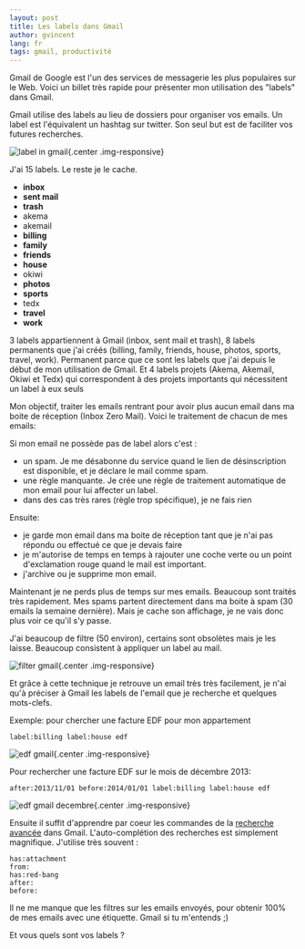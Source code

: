 ```yaml
---
layout: post
title: Les labels dans Gmail
author: gvincent
lang: fr
tags: gmail, productivité
---
```

Gmail de Google est l'un des services de messagerie les plus populaires sur le Web.
Voici un billet très rapide pour présenter mon utilisation des "labels" dans Gmail.

<!--more-->

Gmail utilise des labels au lieu de dossiers pour organiser vos emails. Un label est l'équivalent un hashtag sur twitter.
Son seul but est de faciliter vos futures recherches.

![label in gmail](https://lh3.googleusercontent.com/-AcDxhgkemKE/UwXRJIxHvyI/AAAAAAAAOgc/kH2k4-OrvQs/w958-h355-no/Capture+d%2527e%25CC%2581cran+2014-02-20+10.50.51.png){.center .img-responsive}

J'ai 15 labels. Le reste je le cache.

  * **inbox**
  * **sent mail**
  * **trash**
  * akema
  * akemail
  * **billing**
  * **family**
  * **friends**
  * **house**
  * okiwi
  * **photos**
  * **sports**
  * tedx
  * **travel**
  * **work**

3 labels appartiennent à Gmail (inbox, sent mail et trash),
8 labels permanents que j'ai créés (billing, family, friends, house, photos, sports, travel, work). Permanent parce que ce
sont les labels que j'ai depuis le début de mon utilisation de Gmail.
Et 4 labels projets (Akema, Akemail, Okiwi et Tedx) qui correspondent à des projets importants qui nécessitent un label à eux seuls


Mon objectif, traiter les emails rentrant pour avoir plus aucun email dans ma boite de réception (Inbox Zero Mail).
Voici le traitement de chacun de mes emails:

Si mon email ne possède pas de label alors c'est :
  * un spam. Je me désabonne du service quand le lien de désinscription est disponible, et je déclare le mail comme spam.
  * une règle manquante. Je crée une règle de traitement automatique de mon email pour lui affecter un label.
  * dans des cas très rares (règle trop spécifique), je ne fais rien

Ensuite:
  * je garde mon email dans ma boite de réception tant que je n'ai pas répondu ou effectué ce que je devais faire
  * je m'autorise de temps en temps à rajouter une coche verte ou un point d'exclamation rouge quand le mail est important.
  * j'archive ou je supprime mon email.


Maintenant je ne perds plus de temps sur mes emails. Beaucoup sont traités très rapidement.
Mes spams partent directement dans ma boite à spam (30 emails la semaine dernière).
Mais je cache son affichage, je ne vais donc plus voir ce qu'il s'y passe.


J'ai beaucoup de filtre (50 environ), certains sont obsolètes mais je les laisse.
Beaucoup consistent à appliquer un label au mail.

![filter gmail](https://lh6.googleusercontent.com/-TfdA7G2OP-M/UwXcsYDbYpI/AAAAAAAAOgw/fVQVJXD5Kdo/w338-h47-no/Capture+d%2527e%25CC%2581cran+2014-02-20+11.44.11.png){.center .img-responsive}

Et grâce à cette technique je retrouve un email très très facilement, je n'ai qu'à préciser à Gmail
les labels de l'email que je recherche et quelques mots-clefs.

Exemple: pour chercher une facture EDF pour mon appartement

    label:billing label:house edf

![edf gmail](https://lh6.googleusercontent.com/-hzRvm8CAntM/UwXf3SkcwyI/AAAAAAAAOhQ/f_tHSe_kfyU/w661-h289-no/Capture+d%2527e%25CC%2581cran+2014-02-20+11.57.59.png){.center .img-responsive}

Pour rechercher une facture EDF sur le mois de décembre 2013:

    after:2013/11/01 before:2014/01/01 label:billing label:house edf

![edf gmail decembre](https://lh5.googleusercontent.com/-gOuAPLmFQCQ/UwXiFwh0wAI/AAAAAAAAOhg/c6N3seEfhTg/w676-h189-no/Capture+d%2527e%25CC%2581cran+2014-02-20+12.07.32.png){.center .img-responsive}

Ensuite il suffit d'apprendre par coeur les commandes de la [recherche avancée](https://support.google.com/mail/answer/7190) dans Gmail.
L'auto-complétion des recherches est simplement magnifique.
J'utilise très souvent :

    has:attachment
    from:
    has:red-bang
    after:
    before:

Il ne me manque que les filtres sur les emails envoyés, pour obtenir 100% de mes emails avec une étiquette. Gmail si tu m'entends ;)

Et vous quels sont vos labels ?